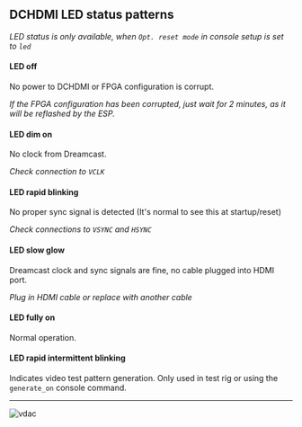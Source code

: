 ## DCHDMI LED status patterns

*LED status is only available, when `Opt. reset mode` in console setup is set to `led`*

#### **LED off**

No power to DCHDMI or FPGA configuration is corrupt.

*If the FPGA configuration has been corrupted, just wait for 2 minutes, as it will be reflashed by the ESP.*

#### **LED dim on**

No clock from Dreamcast. 

*Check connection to `VCLK`*

#### **LED rapid blinking**

No proper sync signal is detected (It's normal to see this at startup/reset)

*Check connections to `VSYNC` and `HSYNC`*

#### **LED slow glow**

Dreamcast clock and sync signals are fine, no cable plugged into HDMI port.

*Plug in HDMI cable or replace with another cable*

#### **LED fully on**

Normal operation.

#### **LED rapid intermittent blinking**

Indicates video test pattern generation. Only used in test rig or using the `generate_on` console command.

---

![vdac](https://github.com/chriz2600/DreamcastHDMI/raw/experimental/assets/vdac.png)